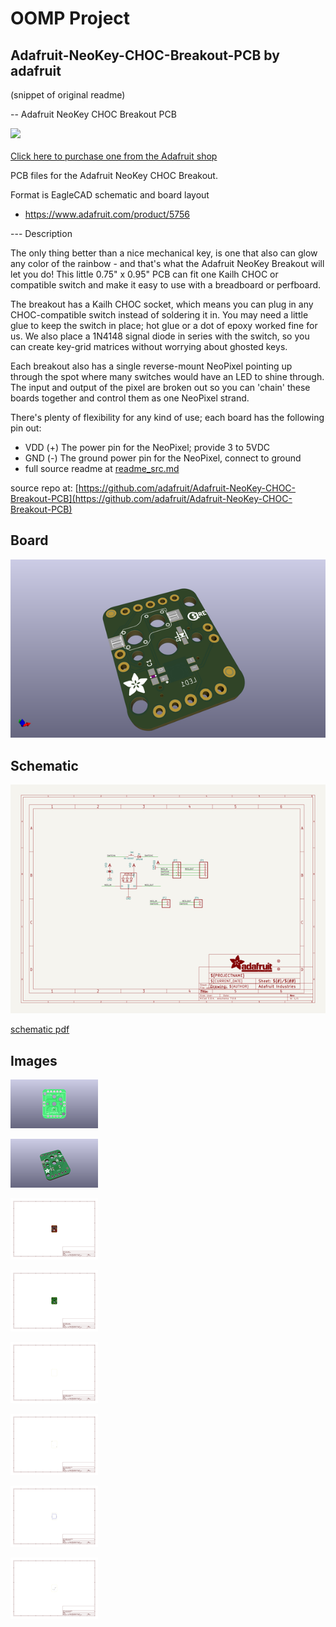 # OOMP Project  
## Adafruit-NeoKey-CHOC-Breakout-PCB  by adafruit  
  
(snippet of original readme)  
  
-- Adafruit NeoKey CHOC Breakout PCB  
  
<a href="http://www.adafruit.com/products/5756"><img src="assets/5756.jpg?raw=true" width="500px"><br/>  
Click here to purchase one from the Adafruit shop</a>  
  
PCB files for the Adafruit NeoKey CHOC Breakout.   
  
Format is EagleCAD schematic and board layout  
* https://www.adafruit.com/product/5756  
  
--- Description  
  
The only thing better than a nice mechanical key, is one that also can glow any color of the rainbow - and that's what the Adafruit NeoKey Breakout will let you do! This little 0.75" x 0.95" PCB can fit one Kailh CHOC or compatible switch and make it easy to use with a breadboard or perfboard.  
  
The breakout has a Kailh CHOC socket, which means you can plug in any CHOC-compatible switch instead of soldering it in. You may need a little glue to keep the switch in place; hot glue or a dot of epoxy worked fine for us. We also place a 1N4148 signal diode in series with the switch, so you can create key-grid matrices without worrying about ghosted keys.  
  
Each breakout also has a single reverse-mount NeoPixel pointing up through the spot where many switches would have an LED to shine through. The input and output of the pixel are broken out so you can 'chain' these boards together and control them as one NeoPixel strand.  
  
There's plenty of flexibility for any kind of use; each board has the following pin out:  
  
* VDD (+) The power pin for the NeoPixel; provide 3 to 5VDC  
* GND (-) The ground power pin for the NeoPixel, connect to ground  
*   
  full source readme at [readme_src.md](readme_src.md)  
  
source repo at: [https://github.com/adafruit/Adafruit-NeoKey-CHOC-Breakout-PCB](https://github.com/adafruit/Adafruit-NeoKey-CHOC-Breakout-PCB)  
## Board  
  
[![working_3d.png](working_3d_600.png)](working_3d.png)  
## Schematic  
  
[![working_schematic.png](working_schematic_600.png)](working_schematic.png)  
  
[schematic pdf](working_schematic.pdf)  
## Images  
  
[![working_3D_bottom.png](working_3D_bottom_140.png)](working_3D_bottom.png)  
  
[![working_3D_top.png](working_3D_top_140.png)](working_3D_top.png)  
  
[![working_assembly_page_01.png](working_assembly_page_01_140.png)](working_assembly_page_01.png)  
  
[![working_assembly_page_02.png](working_assembly_page_02_140.png)](working_assembly_page_02.png)  
  
[![working_assembly_page_03.png](working_assembly_page_03_140.png)](working_assembly_page_03.png)  
  
[![working_assembly_page_04.png](working_assembly_page_04_140.png)](working_assembly_page_04.png)  
  
[![working_assembly_page_05.png](working_assembly_page_05_140.png)](working_assembly_page_05.png)  
  
[![working_assembly_page_06.png](working_assembly_page_06_140.png)](working_assembly_page_06.png)  
